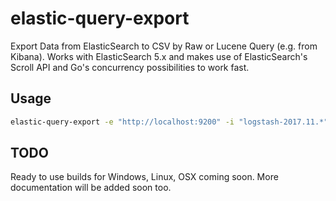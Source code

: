 # elastic-query-export

Export Data from ElasticSearch to CSV by Raw or Lucene Query (e.g. from Kibana).
Works with ElasticSearch 5.x and makes use of ElasticSearch's Scroll API and Go's
concurrency possibilities to work fast.


## Usage

````bash
elastic-query-export -e "http://localhost:9200" -i "logstash-2017.11.*" --fields="RemoteHost,RequestTime,Timestamp,,RequestUri,RequestProtocol,Agent" -q "RequestUri:*export*"
````

## TODO

Ready to use builds for Windows, Linux, OSX coming soon. More documentation will be added soon too.
